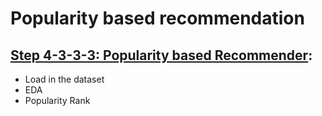 # Popularity based recommendation

## [Step 4-3-3-3: Popularity based Recommender](Popularity%20based%20song%20recommendations.ipynb):

- Load in the dataset 
- EDA
- Popularity Rank
